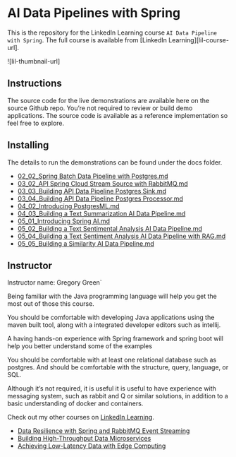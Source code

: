 # AI Data Pipelines with Spring
This is the repository for the LinkedIn Learning course `AI Data Pipeline with Spring`. The full course is available from [LinkedIn Learning][lil-course-url].

![lil-thumbnail-url]


## Instructions

The source code for the live demonstrations are available here on the source Github repo. You’re not required to review or build demo applications.  The source code is available as a reference implementation so feel free to explore.


## Installing


The details to run the demonstrations can be found under the docs folder.

- [02_02_Spring Batch Data Pipeline with Postgres.md](docs/02_02_Spring%20Batch%20Data%20Pipeline%20with%20Postgres.md)
- [03_02_API Spring Cloud Stream Source with RabbitMQ.md](docs/03_02_API%20Spring%20Cloud%20Stream%20Source%20with%20RabbitMQ.md)
- [03_03_Building API Data Pipeline Postgres Sink.md](docs/03_03_Building%20API%20Data%20Pipeline%20Postgres%20Sink.md)
- [03_04_Building API Data Pipeline Postgres Processor.md](docs/03_04_Building%20API%20Data%20Pipeline%20Postgres%20Processor.md)
- [04_02_Introducing PostgresML.md](docs/04_02_Introducing%20PostgresML.md)
- [04_03_Building a Text Summarization AI Data Pipeline.md](docs/04_03_Building%20a%20Text%20Summarization%20AI%20Data%20Pipeline.md)
- [05_01_Introducing Spring AI.md](docs/05_01_Introducing%20Spring%20AI.md)
- [05_02_Building a Text Sentimental Analysis AI Data Pipeline.md](docs/05_02_Building%20a%20Text%20Sentimental%20Analysis%20AI%20Data%20Pipeline.md)
- [05_04_Building a Text Sentiment Analysis AI Data Pipeline with RAG.md](docs/05_04_Building%20a%20Text%20Sentiment%20Analysis%20AI%20Data%20Pipeline%20with%20RAG.md)
- [05_05_Building a Similarity AI Data Pipeline.md](docs/05_05_Building%20a%20Similarity%20AI%20Data%20Pipeline.md)


## Instructor

Instructor name: Gregory Green`

Being familiar with the Java programming language
will help you get the  most out of those this course.

You should be comfortable with developing Java applications using the maven built tool, along with a integrated developer editors such as intellij.

A having hands-on experience with Spring framework and spring boot will help you better understand some of the examples

You should be comfortable with at least one relational database such as postgres. And should be comfortable with the structure, query, language, or SQL.

Although it’s not required, it is useful it is useful to have experience with messaging system, such as rabbit and Q or similar solutions,  in addition to a basic understanding of docker and  containers.


Check out my other courses on [LinkedIn Learning](https://www.linkedin.com/learning/instructors/gregory-green).


- [Data Resilience with Spring and RabbitMQ Event Streaming](https://www.linkedin.com/learning/data-resilience-with-spring-and-rabbitmq-event-streaming/introduction-to-data-resiliency)
- [Building High-Throughput Data Microservices](https://www.linkedin.com/learning/building-high-throughput-data-microservices/rabbitmq-streams-for-high-throughput)
- [Achieving Low-Latency Data with Edge Computing](https://www.linkedin.com/learning/achieving-low-latency-data-with-edge-computing/why-is-low-latency-data-with-edge-computing-important)

